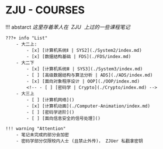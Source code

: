 # ZJU - COURSES

!!! abstarct
    $这里存着苯人在  ~~ ZJU ~~ 上过的一些课程笔记$ 

    ???+ info "List"
        - 大二上: 
            - [x] [计算机系统Ⅱ | SYS2](./System2/index.md)
            - [x] [数据结构基础 | FDS](./FDS/index.md)
        - 大二下
            - [x] [计算机系统Ⅲ | SYS3](./System3/index.md)
            - [ ] [高级数据结构与算法分析 | ADS](./ADS/index.md)
            - [x] [面向对象程序设计 | OOP](./OOP/index.md)
            <!-- - [ ] [密码学 | Crypto](./Crypto/index.md) -->
        - 大三上
            - [ ] [计算机网络]()
            - [x] [计算机动画](./Computer-Animation/index.md)
            - [ ] [密码学进阶]()
            - [ ] [面向信息安全的信号处理]()

    !!! warning "Attention"
        - 笔记未完成的部分会加密
        - 密码学部分仅限校内人士 (且禁止外传)， ZJUer 私戳拿密钥

